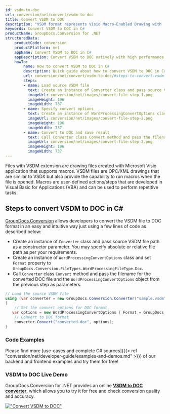 ```yaml
---
id: vsdm-to-doc
url: conversion/net/convert/vsdm-to-doc
title: Convert VSDM to DOC
description: "VSDM format represents Visio Macro-Enabled Drawing with .vsdm extension. Learn how to convert VSDM to DOC file programmatically in C# language using GroupDocs.Conversion for .NET library."
keywords: Convert VSDM to DOC in C#
productName: GroupDocs.Conversion for .NET
structuredData:
    productCode: conversion
    productPlatform: net
    appName: Convert VSDM to DOC in C#
    appDescription: Convert VSDM to DOC natively with high performance using C# language and server side GroupDocs.Conversion for .NET APIs, without the use of any software like Microsoft or Open Office.
    howTo:
        name: How to convert VSDM to DOC in C# 
        description: Quick guide about how to convert VSDM to DOC in C# with high performance and accuracy.
        url: conversion/net/convert/vsdm-to-doc/#steps-to-convert-vsdm-to-doc-in-c
        steps:
        - name: Load source VSDM file 
          text: Create an instance of Converter class and pass source VSDM file path as a constructor parameter. You may specify absolute or relative file path as per your requirements. 
          imageUrl: conversion/net/images/convert-file-step-1.png
          imageHeight: 196
          imageWidth: 737
        - name: Specify convert options 
          text: Create an instance of WordProcessingConvertOptions class.
          imageUrl: conversion/net/images/convert-file-step-2.png
          imageHeight: 196
          imageWidth: 737
        - name: Convert to DOC and save result 
          text: Call Converter class Convert method and pass the filename for the converted HTML file and the WordProcessingConvertOptions object from the previous step as parameters.
          imageUrl: conversion/net/images/convert-file-step-3.png
          imageHeight: 196
          imageWidth: 737
---
```


Files with VSDM extension are drawing files created with Microsoft Visio application that supports macros. VSDM files are OPC/XML drawings that are similar to VSDX but also provide the capability to run macros when the file is opened. Macros are user-defined actions/steps that are developed in Visual Basic for Applications (VBA) and can be used to perform repetitive tasks.

## Steps to convert VSDM to DOC in C#

[GroupDocs.Conversion](https://products.groupdocs.com/conversion/net) allows developers to convert the VSDM file to DOC format in an easy and intuitive way just using a few lines of code as described below:

* Create an instance of `Converter` class and pass source VSDM file path as a constructor parameter. You may specify absolute or relative file path as per your requirements. 
* Create an instance of `WordProcessingConvertOptions` class and set `Format` property to `GroupDocs.Conversion.FileTypes.WordProcessingFileType.Doc`.
* Call `Converter` class `Convert` method and pass the filename for the converted DOC file and the `WordProcessingConvertOptions` object from the previous step as parameters.

```csharp
// Load the source VSDM file
using (var converter = new GroupDocs.Conversion.Converter("sample.vsdm"))
{
    // Set the convert options for DOC format
   var options = new WordProcessingConvertOptions { Format = GroupDocs.Conversion.FileTypes.WordProcessingFileType.Doc };
    // Convert to DOC format
    converter.Convert("converted.doc", options);
}
```

### Code Examples

Please find more [use-cases and complete C# sources]({{< ref "conversion/net/developer-guide/examples-and-demos.md" >}}) of our backend and frontend examples and try them for free!

### VSDM to DOC Live Demo

GroupDocs.Conversion for .NET provides an online [**VSDM to DOC converter**](https://products.groupdocs.app/conversion/vsdm-to-doc), which allows you to try it for free and check conversion quality and accuracy.

[!["Convert VSDM to DOC"](conversion/net/images/convert-to-doc/convert-vsdm-to-doc.png)](https://products.groupdocs.app/conversion/vsdm-to-doc)